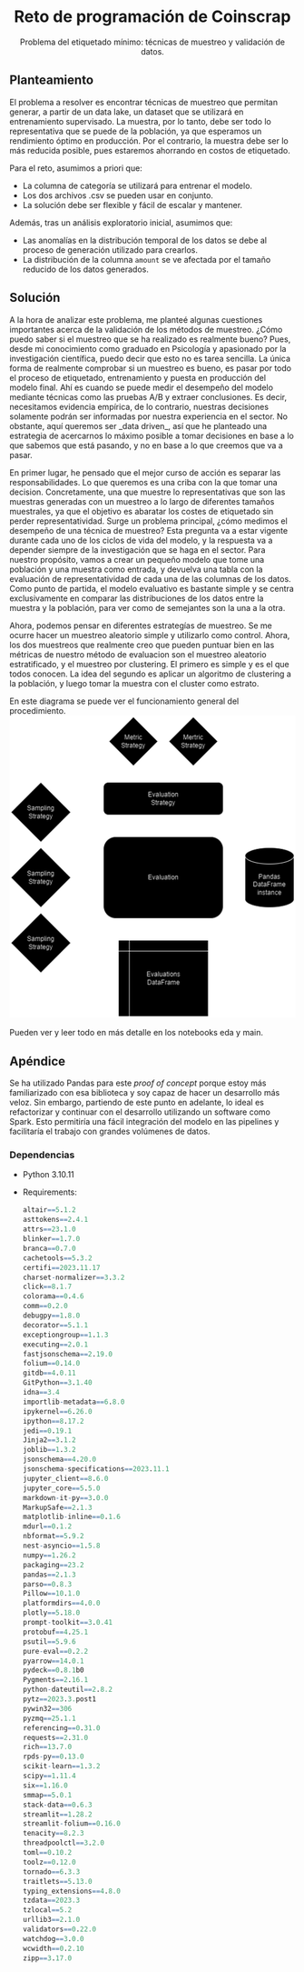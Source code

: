 <h1 align="center"> Reto de programación de Coinscrap </h1>
<p align="center"> Problema del etiquetado mínimo: técnicas de muestreo y validación de datos. </p>


<h2>Planteamiento</h2>
El problema a resolver es encontrar técnicas de muestreo que permitan generar, a partir de un data lake, un dataset que se utilizará en entrenamiento supervisado.
La muestra, por lo tanto, debe ser todo lo representativa que se puede de la población, ya que esperamos un rendimiento óptimo en producción. Por el contrario,
la muestra debe ser lo más reducida posible, pues estaremos ahorrando en costos de etiquetado.

Para el reto, asumimos a priori que:
- La columna de categoría se utilizará para entrenar el modelo.
- Los dos archivos .csv se pueden usar en conjunto.
- La solución debe ser flexible y fácil de escalar y mantener.

Además, tras un análisis exploratorio inicial, asumimos que:
- Las anomalías en la distribución temporal de los datos se debe al proceso de generación utilizado para crearlos.
- La distribución de la columna ``amount`` se ve afectada por el tamaño reducido de los datos generados.

<h2>Solución</h2>
A la hora de analizar este problema, me planteé algunas cuestiones importantes acerca de la validación de los métodos de muestreo. ¿Cómo puedo saber si el muestreo 
que se ha realizado es realmente bueno? Pues, desde mi conocimiento como graduado en Psicología y apasionado por la investigación científica, puedo decir que esto no es tarea sencilla.
La única forma de realmente comprobar si un muestreo es bueno, es pasar por todo el proceso de etiquetado, entrenamiento y puesta en producción del modelo final. Ahí es cuando se puede medir el desempeño del modelo mediante técnicas como las pruebas A/B y extraer conclusiones. Es decir, necesitamos evidencia empírica, de lo contrario, nuestras decisiones solamente podrán ser informadas por nuestra experiencia en el sector. No obstante, aquí queremos ser _data driven_, así que he planteado una estrategia de acercarnos lo máximo posible a tomar decisiones en base a lo que sabemos que está pasando, y no en base a lo que creemos que va a pasar.

En primer lugar, he pensado que el mejor curso de acción es separar las responsabilidades. Lo que queremos es una criba con la que tomar una decision. Concretamente, una que muestre lo representativas que son las muestras generadas con un muestreo a lo largo de diferentes tamaños muestrales, ya que el objetivo es abaratar los costes de etiquetado sin perder representatividad. Surge un problema principal, ¿cómo medimos el desempeño de una técnica de muestreo? Esta pregunta va a estar vigente durante cada uno de los ciclos de vida del modelo, y la respuesta va a depender siempre de la investigación que se haga en el sector. Para nuestro propósito, vamos a crear un pequeño modelo que tome una población y una muestra como entrada, y devuelva una tabla con la evaluación de representatividad de cada una de las columnas de los datos. Como punto de partida, el modelo evaluativo es bastante simple y se centra exclusivamente en comparar las distribuciones de los datos entre la muestra y la población, para ver como de semejantes son la una a la otra.

Ahora, podemos pensar en diferentes estrategías de muestreo. Se me ocurre hacer un muestreo aleatorio simple y utilizarlo como control. Ahora, los dos muestreos que realmente creo que pueden puntuar bien en las métricas de nuestro método de evaluacion son el muestreo aleatorio estratificado, y el muestreo por clustering. El primero es simple y es el que todos conocen. La idea del segundo es aplicar un algoritmo de clustering a la población, y luego tomar la muestra con el cluster como estrato.

En este diagrama se puede ver el funcionamiento general del procedimiento.
![flowchart](flowchart.png)

Pueden ver y leer todo en más detalle en los notebooks eda y main.

<h2>Apéndice</h2>

Se ha utilizado Pandas para este _proof of concept_ porque estoy más familiarizado con esa biblioteca y soy capaz de hacer un desarrollo más veloz. Sin embargo, 
partiendo de este punto en adelante, lo ideal es refactorizar y continuar con el desarrollo utilizando un software como Spark. Esto permitiría una fácil integración 
del modelo en las pipelines y facilitaría el trabajo con grandes volúmenes de datos.

<h3>Dependencias</h3>

- Python 3.10.11

- Requirements:
    ```r
    altair==5.1.2
    asttokens==2.4.1
    attrs==23.1.0
    blinker==1.7.0
    branca==0.7.0
    cachetools==5.3.2
    certifi==2023.11.17
    charset-normalizer==3.3.2
    click==8.1.7
    colorama==0.4.6
    comm==0.2.0
    debugpy==1.8.0
    decorator==5.1.1
    exceptiongroup==1.1.3
    executing==2.0.1
    fastjsonschema==2.19.0
    folium==0.14.0
    gitdb==4.0.11
    GitPython==3.1.40
    idna==3.4
    importlib-metadata==6.8.0
    ipykernel==6.26.0
    ipython==8.17.2
    jedi==0.19.1
    Jinja2==3.1.2
    joblib==1.3.2
    jsonschema==4.20.0
    jsonschema-specifications==2023.11.1
    jupyter_client==8.6.0
    jupyter_core==5.5.0
    markdown-it-py==3.0.0
    MarkupSafe==2.1.3
    matplotlib-inline==0.1.6
    mdurl==0.1.2
    nbformat==5.9.2
    nest-asyncio==1.5.8
    numpy==1.26.2
    packaging==23.2
    pandas==2.1.3
    parso==0.8.3
    Pillow==10.1.0
    platformdirs==4.0.0
    plotly==5.18.0
    prompt-toolkit==3.0.41
    protobuf==4.25.1
    psutil==5.9.6
    pure-eval==0.2.2
    pyarrow==14.0.1
    pydeck==0.8.1b0
    Pygments==2.16.1
    python-dateutil==2.8.2
    pytz==2023.3.post1
    pywin32==306
    pyzmq==25.1.1
    referencing==0.31.0
    requests==2.31.0
    rich==13.7.0
    rpds-py==0.13.0
    scikit-learn==1.3.2
    scipy==1.11.4
    six==1.16.0
    smmap==5.0.1
    stack-data==0.6.3
    streamlit==1.28.2
    streamlit-folium==0.16.0
    tenacity==8.2.3
    threadpoolctl==3.2.0
    toml==0.10.2
    toolz==0.12.0
    tornado==6.3.3
    traitlets==5.13.0
    typing_extensions==4.8.0
    tzdata==2023.3
    tzlocal==5.2
    urllib3==2.1.0
    validators==0.22.0
    watchdog==3.0.0
    wcwidth==0.2.10
    zipp==3.17.0
    ```
